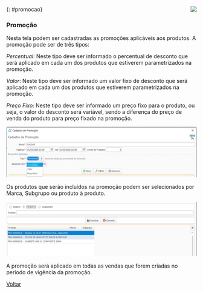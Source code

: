 <a href="http://docs.continentenuvem.com.br/dicas.html#dicas"><img align="right" src="http://docs.continentenuvem.com.br/images/dicas.jpg"></a>



{: #promocao}

### Promoção

Nesta tela podem ser cadastradas as promoções aplicáveis aos produtos. A promoção pode ser de três tipos:

*Percentual*: Neste tipo deve ser informado o percentual de desconto que será aplicado em cada um dos  produtos que estiverem parametrizados na promoção.

*Valor*: Neste tipo deve ser informado um valor fixo de desconto que será aplicado em cada um dos produtos que estiverem parametrizados na promoção.

*Preço Fixo*: Neste tipo deve ser informado um preço fixo para o produto, ou seja, o valor do desconto será variável, sendo a diferença do preço de venda do produto para preço fixado na promoção.

![](images/vendas_promocao_tipo.jpg)



Os produtos que serão incluídos na promoção podem ser selecionados por Marca, Subgrupo ou produto à produto.

![](images/vendas_promocao_produto.jpg)



A promoção será aplicado em todas as vendas que forem criadas no período de vigência da promoção.



[Voltar](vendas.md#vendas)